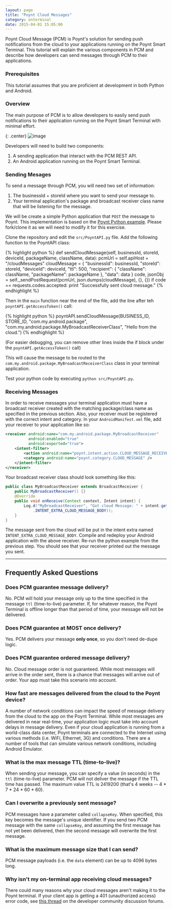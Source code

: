 ```yaml
---
layout: page
title: "Poynt Cloud Messages"
category: onterminal
date: 2015-04-01 15:05:00
---
```


Poynt Cloud Message (PCM) is Poynt's solution for sending push notifications from the cloud to your applications running on the Poynt Smart Terminal.  This tutorial will explain the various components in PCM and describe how developers can send messages through PCM to their applications.

### Prerequisites

This tutorial assumes that you are proficient at development in both Python and Android.

### Overview

The main purpose of PCM is to allow developers to easily send push notifications to their application running on the Poynt Smart Terminal with minimal effort.

{: .center}
![image](/developer/assets/PoyntCloudMessage.png)

Developers will need to build two components:

1. A sending application that interact with the PCM REST API.
2. An Android application running on the Poynt Smart Terminal.

### Sending Mesages

To send a message through PCM, you will need two set of information:

1. The businessId + storeId where you want to send your message to.
2. Your terminal application's package and broadcast receiver class name that will be listening for the message.

We will be create a simple Python application that `POST` the message to Poynt.  This implementation is based on the [Poynt Python example](https://github.com/poynt/python-sample).  Please fork/clone it as we will need to modify it for this exercise.

Clone the repository and edit the `src/PoyntAPI.py` file.  Add the following function to the PoyntAPI class:

{% highlight python %}
    def sendCloudMessage(self, businessId, storeId, deviceId, packageName, className, data):
        pcmUrl = self.apiHost + "/cloudMessages"
        cloudMessage = {
            "businessId": businessId,
            "storeId": storeId,
            "deviceId": deviceId,
            "ttl": 500,
            "recipient": {
                "className": className,
                "packageName": packageName
            },
            "data": data
        }
        code, jsonObj = self._sendPostRequest(pcmUrl, json.dumps(cloudMessage), {}, {})
        if code == requests.codes.accepted:
            print "Successfully sent cloud message."
{% endhighlight %}

Then in the `main` function near the end of the file, add the line after teh `poyntAPI.getAccessToken()` call:

{% highlight python %}
poyntAPI.sendCloudMessage(BUSINESS_ID, STORE_ID, "com.my.android.package", "com.my.android.package.MyBroadcastReceiverClass",
"Hello from the cloud.")
{% endhighlight %}

(For easier debugging, you can remove other lines inside the if block under the `poyntAPI.getAccessToken()` call)

This will cause the message to be routed to the `com.my.android.package.MyBroadcastReceiverClass` class in your terminal application.

Test your python code by executing `python src/PoyntAPI.py`.

### Receiving Messages

In order to receive messages your terminal application must have a broadcast receiver created with the matching package/class name as specified in the previous section.  Also, your receiver must be registered with the correct intent and category.  In your `AndroidManifest.xml` file, add your receiver to your application like so:

~~~xml
<receiver android:name="com.my.android.package.MyBroadcastReceiver"
          android:enabled="true"
          android:exported="true">
    <intent-filter>
        <action android:name="poynt.intent.action.CLOUD_MESSAGE_RECEIVED" />
        <category android:name="poynt.category.CLOUD_MESSAGE" />
    </intent-filter>
</receiver>
~~~

Your broadcast receiver class should look something like this:

~~~java
public class MyBroadcastReceiver extends BroadcastReceiver {
    public MyBroadcastReceiver() {}
    @Override
    public void onReceive(Context context, Intent intent) {
        Log.d("MyBroadcastReceiver", "Got cloud Message: " + intent.getStringExtra(Intents
            .INTENT_EXTRA_CLOUD_MESSAGE_BODY));
    }
}
~~~


The message sent from the cloud will be put in the intent extra named `INTENT_EXTRA_CLOUD_MESSAGE_BODY`.  Compile and redeploy your Android application with the above receiver.  Re-run the python example from the previous step.  You should see that your receiver printed out the message you sent.

---

## Frequently Asked Questions
### Does PCM guarantee message delivery?
No. PCM will hold your message only up to the time specified in the message `ttl` (time-to-live) parameter.  If, for whatever reason, the Poynt Terminal is offline longer than that period of time, your message will not be delivered.

### Does PCM guarantee at MOST once delivery?
Yes. PCM delivers your message **only once**, so you don't need de-dupe logic.

### Does PCM guarantee ordered message delivery?
No. Cloud message order is not guaranteed. While most messages will arrive in the order sent, there is a chance that messages will arrive out of order. Your app must take this scenario into account.

### How fast are messages delivered from the cloud to the Poynt device?
A number of network conditions can impact the speed of message delivery from the cloud to the app on the Poynt Terminal. While most messages are delivered in near real-time, your application logic must take into account delays in message delivery. Even if your cloud application is running from a world-class data center, Poynt terminals are connected to the Internet using various methods (i.e. WiFi, Ethernet, 3G) and conditions. There are a number of tools that can simulate various network conditions, including Android Emulator.

### What is the max message TTL (time-to-live)?
When sending your message, you can specify a value (in seconds) in the `ttl` (time-to-live) parameter. PCM will not deliver the message if the TTL time has passed. The maximum value TTL is 2419200 (that's 4 weeks -- 4 * 7 * 24 * 60 * 60).

### Can I overwrite a previously sent message?
PCM messages have a parameter called `collapseKey`. When specified, this key becomes the message's unique identifier. If you send two PCM message with the same `collapseKey`, and assuming the first message has not yet been delivered, then the second message will overwrite the first message.

### What is the maximum message size that I can send?
PCM message payloads (i.e. the `data` element) can be up to 4096 bytes long.

### Why isn't my on-terminal app receiving cloud messages?
There could many reasons why your cloud messages aren't making it to the Poynt terminal. If your client app is getting a 401 (unauthorized access) error code, see [this thread](https://discuss.poynt.net/t/is-it-required-to-register-a-terminal-app-before-testing-poynt-cloud-messaging/206/15) on the developer community discussion forums.

<!-- feedback widget -->
<SCRIPT type="text/javascript">window.doorbellOptions = { appKey: 'eDRWq9iHMZLMyue0tGGchA7bvMGCFBeaHm8XBDUSkdBFcv0cYCi9eDTRBEIekznx' };(function(w, d, t) { var hasLoaded = false; function l() { if (hasLoaded) { return; } hasLoaded = true; window.doorbellOptions.windowLoaded = true; var g = d.createElement(t);g.id = 'doorbellScript';g.type = 'text/javascript';g.async = true;g.src = 'https://embed.doorbell.io/button/6657?t='+(new Date().getTime());(d.getElementsByTagName('head')[0]||d.getElementsByTagName('body')[0]).appendChild(g); } if (w.attachEvent) { w.attachEvent('onload', l); } else if (w.addEventListener) { w.addEventListener('load', l, false); } else { l(); } if (d.readyState == 'complete') { l(); } }(window, document, 'SCRIPT')); </SCRIPT>
